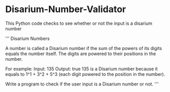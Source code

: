 # Disarium-Number-Validator
This Python code checks to see whether or not the input is a disarium number

'''
Disarium Numbers

A number is called a Disarium number if the sum of the powers of its digits equals the number itself. The digits are powered to their positions in the number.

For example:
Input: 135
Output: true
135 is a Disarium number because it equals to 1^1 + 3^2 + 5^3 (each digit powered to the position in the number).

Write a program to check if the user input is a Disarium number or not.
'''
